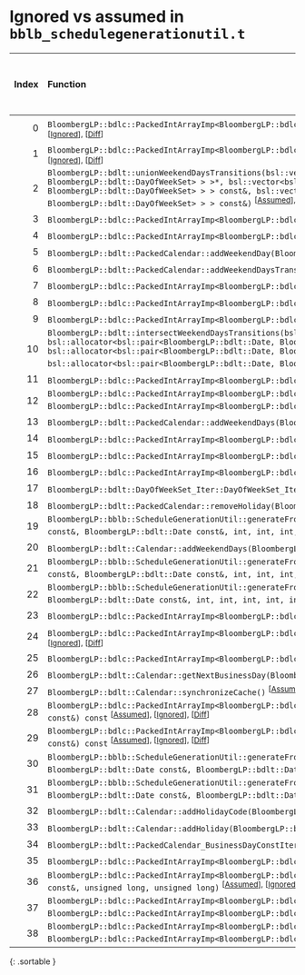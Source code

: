 # Ignored vs assumed in `bblb_schedulegenerationutil.t`

<script src="../sorttable.js"></script>

|   Index | Function                                                                                                                                                                                                                                                                                                                                                                                                                                                                                                                                                                                                                                                                       |   Difference in number of lines |   Function size difference in bytes | Number of lines in assumed build   | Number of bytes in assumed build   | Number of lines in ignored build   | Number of bytes in ignored build   |
|--------:|:-------------------------------------------------------------------------------------------------------------------------------------------------------------------------------------------------------------------------------------------------------------------------------------------------------------------------------------------------------------------------------------------------------------------------------------------------------------------------------------------------------------------------------------------------------------------------------------------------------------------------------------------------------------------------------|--------------------------------:|------------------------------------:|:-----------------------------------|:-----------------------------------|:-----------------------------------|:-----------------------------------|
|       0 | `BloombergLP::bdlc::PackedIntArrayImp<BloombergLP::bdlc::PackedIntArrayImp_Unsigned>::replaceImp(void*, unsigned long, int, void*, unsigned long, int, unsigned long)` <sup>\[[Assumed](0-assume)\], \[[Ignored](0-none)\], \[[Diff](0-diff.html)\]                                                                                                                                                                                                                                                                                                                                                                                                                            |                              35 |                                 176 | 5,600                              | 4,313,488                          | 5,424                              | 4,314,512                          |
|       1 | `BloombergLP::bdlc::PackedIntArrayImp<BloombergLP::bdlc::PackedIntArrayImp_Signed>::replaceImp(void*, unsigned long, int, void*, unsigned long, int, unsigned long)` <sup>\[[Assumed](1-assume)\], \[[Ignored](1-none)\], \[[Diff](1-diff.html)\]                                                                                                                                                                                                                                                                                                                                                                                                                              |                              30 |                                 128 | 5,216                              | 4,300,080                          | 5,088                              | 4,301,168                          |
|       2 | `BloombergLP::bdlt::unionWeekendDaysTransitions(bsl::vector<bsl::pair<BloombergLP::bdlt::Date, BloombergLP::bdlt::DayOfWeekSet>, bsl::allocator<bsl::pair<BloombergLP::bdlt::Date, BloombergLP::bdlt::DayOfWeekSet> > >*, bsl::vector<bsl::pair<BloombergLP::bdlt::Date, BloombergLP::bdlt::DayOfWeekSet>, bsl::allocator<bsl::pair<BloombergLP::bdlt::Date, BloombergLP::bdlt::DayOfWeekSet> > > const&, bsl::vector<bsl::pair<BloombergLP::bdlt::Date, BloombergLP::bdlt::DayOfWeekSet>, bsl::allocator<bsl::pair<BloombergLP::bdlt::Date, BloombergLP::bdlt::DayOfWeekSet> > > const&)` <sup>\[[Assumed](2-assume)\], \[[Ignored](2-none)\], \[[Diff](2-diff.html)\]        |                               8 |                                  32 | 624                                | 4,262,240                          | 592                                | 4,262,368                          |
|       3 | `BloombergLP::bdlc::PackedIntArrayImp<BloombergLP::bdlc::PackedIntArrayImp_Signed>::append(long)` <sup>\[[Assumed](3-assume)\], \[[Ignored](3-none)\], \[[Diff](3-diff.html)\]                                                                                                                                                                                                                                                                                                                                                                                                                                                                                                 |                               7 |                                  32 | 528                                | 4,307,392                          | 496                                | 4,308,400                          |
|       4 | `BloombergLP::bdlc::PackedIntArrayImp<BloombergLP::bdlc::PackedIntArrayImp_Unsigned>::append(unsigned long)` <sup>\[[Assumed](4-assume)\], \[[Ignored](4-none)\], \[[Diff](4-diff.html)\]                                                                                                                                                                                                                                                                                                                                                                                                                                                                                      |                               7 |                                  32 | 480                                | 4,321,024                          | 448                                | 4,321,920                          |
|       5 | `BloombergLP::bdlt::PackedCalendar::addWeekendDay(BloombergLP::bdlt::DayOfWeek::Enum)` <sup>\[[Assumed](5-assume)\], \[[Ignored](5-none)\], \[[Diff](5-diff.html)\]                                                                                                                                                                                                                                                                                                                                                                                                                                                                                                            |                               4 |                                  16 | 112                                | 4,261,344                          | 96                                 | 4,261,504                          |
|       6 | `BloombergLP::bdlt::PackedCalendar::addWeekendDaysTransition(BloombergLP::bdlt::Date const&, BloombergLP::bdlt::DayOfWeekSet const&)` <sup>\[[Assumed](6-assume)\], \[[Ignored](6-none)\], \[[Diff](6-diff.html)\]                                                                                                                                                                                                                                                                                                                                                                                                                                                             |                               3 |                                  16 | 144                                | 4,261,552                          | 128                                | 4,261,696                          |
|       7 | `BloombergLP::bdlc::PackedIntArrayImp<BloombergLP::bdlc::PackedIntArrayImp_Signed>::replace(unsigned long, long)` <sup>\[[Assumed](7-assume)\], \[[Ignored](7-none)\], \[[Diff](7-diff.html)\]                                                                                                                                                                                                                                                                                                                                                                                                                                                                                 |                               2 |                                  16 | 384                                | 4,310,464                          | 368                                | 4,311,440                          |
|       8 | `BloombergLP::bdlc::PackedIntArrayImp<BloombergLP::bdlc::PackedIntArrayImp_Unsigned>::insert(unsigned long, unsigned long)` <sup>\[[Assumed](8-assume)\], \[[Ignored](8-none)\], \[[Diff](8-diff.html)\]                                                                                                                                                                                                                                                                                                                                                                                                                                                                       |                               2 |                                  16 | 544                                | 4,322,304                          | 528                                | 4,323,360                          |
|       9 | `BloombergLP::bdlc::PackedIntArrayImp<BloombergLP::bdlc::PackedIntArrayImp_Unsigned>::replace(unsigned long, unsigned long)` <sup>\[[Assumed](9-assume)\], \[[Ignored](9-none)\], \[[Diff](9-diff.html)\]                                                                                                                                                                                                                                                                                                                                                                                                                                                                      |                               2 |                                  16 | 352                                | 4,324,000                          | 336                                | 4,325,376                          |
|      10 | `BloombergLP::bdlt::intersectWeekendDaysTransitions(bsl::vector<bsl::pair<BloombergLP::bdlt::Date, BloombergLP::bdlt::DayOfWeekSet>, bsl::allocator<bsl::pair<BloombergLP::bdlt::Date, BloombergLP::bdlt::DayOfWeekSet> > >*, bsl::vector<bsl::pair<BloombergLP::bdlt::Date, BloombergLP::bdlt::DayOfWeekSet>, bsl::allocator<bsl::pair<BloombergLP::bdlt::Date, BloombergLP::bdlt::DayOfWeekSet> > > const&, bsl::vector<bsl::pair<BloombergLP::bdlt::Date, BloombergLP::bdlt::DayOfWeekSet>, bsl::allocator<bsl::pair<BloombergLP::bdlt::Date, BloombergLP::bdlt::DayOfWeekSet> > > const&)` <sup>\[[Assumed](10-assume)\], \[[Ignored](10-none)\], \[[Diff](10-diff.html)\] |                               2 |                                  16 | 272                                | 4,263,408                          | 256                                | 4,263,504                          |
|      11 | `BloombergLP::bdlc::PackedIntArrayImp<BloombergLP::bdlc::PackedIntArrayImp_Signed>::insert(unsigned long, long)` <sup>\[[Assumed](11-assume)\], \[[Ignored](11-none)\], \[[Diff](11-diff.html)\]                                                                                                                                                                                                                                                                                                                                                                                                                                                                               |                               2 |                                   0 | 592                                | 4,308,720                          | 592                                | 4,309,696                          |
|      12 | `BloombergLP::bdlc::PackedIntArrayImp<BloombergLP::bdlc::PackedIntArrayImp_Signed>::replace(unsigned long, BloombergLP::bdlc::PackedIntArrayImp<BloombergLP::bdlc::PackedIntArrayImp_Signed> const&, unsigned long, unsigned long)` <sup>\[[Assumed](12-assume)\], \[[Ignored](12-none)\], \[[Diff](12-diff.html)\]                                                                                                                                                                                                                                                                                                                                                            |                               1 |                                   0 | 720                                | 4,310,848                          | 720                                | 4,311,808                          |
|      13 | `BloombergLP::bdlt::PackedCalendar::addWeekendDays(BloombergLP::bdlt::DayOfWeekSet const&)` <sup>\[[Assumed](13-assume)\], \[[Ignored](13-none)\], \[[Diff](13-diff.html)\]                                                                                                                                                                                                                                                                                                                                                                                                                                                                                                    |                               1 |                                   0 | 96                                 | 4,261,456                          | 96                                 | 4,261,600                          |
|      14 | `BloombergLP::bdlc::PackedIntArrayImp<BloombergLP::bdlc::PackedIntArrayImp_Signed>::PackedIntArrayImp(unsigned long, long, BloombergLP::bslma::Allocator*)` <sup>\[[Assumed](14-assume)\], \[[Ignored](14-none)\], \[[Diff](14-diff.html)\]                                                                                                                                                                                                                                                                                                                                                                                                                                    |                              -2 |                                   0 | 384                                | 4,306,656                          | 384                                | 4,307,664                          |
|      15 | `BloombergLP::bdlc::PackedIntArrayImp<BloombergLP::bdlc::PackedIntArrayImp_Signed>::replaceImp(unsigned long, long)` <sup>\[[Assumed](15-assume)\], \[[Ignored](15-none)\], \[[Diff](15-diff.html)\]                                                                                                                                                                                                                                                                                                                                                                                                                                                                           |                              -2 |                                   0 | 48                                 | 4,305,296                          | 48                                 | 4,306,256                          |
|      16 | `BloombergLP::bdlc::PackedIntArrayImp<BloombergLP::bdlc::PackedIntArrayImp_Unsigned>::replaceImp(unsigned long, unsigned long)` <sup>\[[Assumed](16-assume)\], \[[Ignored](16-none)\], \[[Diff](16-diff.html)\]                                                                                                                                                                                                                                                                                                                                                                                                                                                                |                              -2 |                                   0 | 48                                 | 4,319,088                          | 48                                 | 4,319,936                          |
|      17 | `BloombergLP::bdlt::DayOfWeekSet_Iter::DayOfWeekSet_Iter(int, int)` <sup>\[[Assumed](17-assume)\], \[[Ignored](17-none)\], \[[Diff](17-diff.html)\]                                                                                                                                                                                                                                                                                                                                                                                                                                                                                                                            |                              -2 |                                   0 | 48                                 | 4,253,248                          | 48                                 | 4,253,408                          |
|      18 | `BloombergLP::bdlt::PackedCalendar::removeHoliday(BloombergLP::bdlt::Date const&)` <sup>\[[Assumed](18-assume)\], \[[Ignored](18-none)\], \[[Diff](18-diff.html)\]                                                                                                                                                                                                                                                                                                                                                                                                                                                                                                             |                              -2 |                                   0 | 432                                | 4,263,808                          | 432                                | 4,263,888                          |
|      19 | `BloombergLP::bblb::ScheduleGenerationUtil::generateFromDayOfWeekInMonth(bsl::vector<BloombergLP::bdlt::Date, bsl::allocator<BloombergLP::bdlt::Date> >*, BloombergLP::bdlt::Date const&, BloombergLP::bdlt::Date const&, int, int, int, BloombergLP::bdlt::DayOfWeek::Enum, int)` <sup>\[[Assumed](19-assume)\], \[[Ignored](19-none)\], \[[Diff](19-diff.html)\]                                                                                                                                                                                                                                                                                                             |                              -3 |                                   0 | 560                                | 4,243,264                          | 560                                | 4,243,312                          |
|      20 | `BloombergLP::bdlt::Calendar::addWeekendDays(BloombergLP::bdlt::DayOfWeekSet const&)` <sup>\[[Assumed](20-assume)\], \[[Ignored](20-none)\], \[[Diff](20-diff.html)\]                                                                                                                                                                                                                                                                                                                                                                                                                                                                                                          |                              -3 |                                   0 | 320                                | 4,246,544                          | 320                                | 4,246,688                          |
|      21 | `BloombergLP::bblb::ScheduleGenerationUtil::generateFromBusinessDayOfMonth(bsl::vector<BloombergLP::bdlt::Date, bsl::allocator<BloombergLP::bdlt::Date> >*, BloombergLP::bdlt::Date const&, BloombergLP::bdlt::Date const&, int, int, int, BloombergLP::bdlt::Calendar const&, int)` <sup>\[[Assumed](21-assume)\], \[[Ignored](21-none)\], \[[Diff](21-diff.html)\]                                                                                                                                                                                                                                                                                                           |                              -4 |                                   0 | 608                                | 4,241,728                          | 608                                | 4,241,760                          |
|      22 | `BloombergLP::bblb::ScheduleGenerationUtil::generateFromDayOfMonth(bsl::vector<BloombergLP::bdlt::Date, bsl::allocator<BloombergLP::bdlt::Date> >*, BloombergLP::bdlt::Date const&, BloombergLP::bdlt::Date const&, int, int, int, int, int)` <sup>\[[Assumed](22-assume)\], \[[Ignored](22-none)\], \[[Diff](22-diff.html)\]                                                                                                                                                                                                                                                                                                                                                  |                              -4 |                                   0 | 672                                | 4,241,056                          | 672                                | 4,241,088                          |
|      23 | `BloombergLP::bdlc::PackedIntArrayImp<BloombergLP::bdlc::PackedIntArrayImp_Signed>::operator[](unsigned long) const` <sup>\[[Assumed](23-assume)\], \[[Ignored](23-none)\], \[[Diff](23-diff.html)\]                                                                                                                                                                                                                                                                                                                                                                                                                                                                           |                              -4 |                                 -16 | 48                                 | 4,312,512                          | 64                                 | 4,313,520                          |
|      24 | `BloombergLP::bdlc::PackedIntArrayImp<BloombergLP::bdlc::PackedIntArrayImp_Unsigned>::PackedIntArrayImp(unsigned long, unsigned long, BloombergLP::bslma::Allocator*)` <sup>\[[Assumed](24-assume)\], \[[Ignored](24-none)\], \[[Diff](24-diff.html)\]                                                                                                                                                                                                                                                                                                                                                                                                                         |                              -4 |                                 -16 | 336                                | 4,320,336                          | 352                                | 4,321,216                          |
|      25 | `BloombergLP::bdlc::PackedIntArrayImp<BloombergLP::bdlc::PackedIntArrayImp_Unsigned>::operator[](unsigned long) const` <sup>\[[Assumed](25-assume)\], \[[Ignored](25-none)\], \[[Diff](25-diff.html)\]                                                                                                                                                                                                                                                                                                                                                                                                                                                                         |                              -4 |                                 -16 | 48                                 | 4,325,760                          | 64                                 | 4,327,376                          |
|      26 | `BloombergLP::bdlt::Calendar::getNextBusinessDay(BloombergLP::bdlt::Date*, BloombergLP::bdlt::Date const&, int) const` <sup>\[[Assumed](26-assume)\], \[[Ignored](26-none)\], \[[Diff](26-diff.html)\]                                                                                                                                                                                                                                                                                                                                                                                                                                                                         |                              -5 |                                 -16 | 80                                 | 4,247,152                          | 96                                 | 4,247,296                          |
|      27 | `BloombergLP::bdlt::Calendar::synchronizeCache()` <sup>\[[Assumed](27-assume)\], \[[Ignored](27-none)\], \[[Diff](27-diff.html)\]                                                                                                                                                                                                                                                                                                                                                                                                                                                                                                                                              |                              -5 |                                 -32 | 544                                | 4,244,384                          | 576                                | 4,244,432                          |
|      28 | `BloombergLP::bdlc::PackedIntArrayImp<BloombergLP::bdlc::PackedIntArrayImp_Signed>::isEqualImp(BloombergLP::bdlc::PackedIntArrayImp<BloombergLP::bdlc::PackedIntArrayImp_Signed> const&) const` <sup>\[[Assumed](28-assume)\], \[[Ignored](28-none)\], \[[Diff](28-diff.html)\]                                                                                                                                                                                                                                                                                                                                                                                                |                              -5 |                                 -64 | 816                                | 4,305,360                          | 880                                | 4,306,320                          |
|      29 | `BloombergLP::bdlc::PackedIntArrayImp<BloombergLP::bdlc::PackedIntArrayImp_Unsigned>::isEqualImp(BloombergLP::bdlc::PackedIntArrayImp<BloombergLP::bdlc::PackedIntArrayImp_Unsigned> const&) const` <sup>\[[Assumed](29-assume)\], \[[Ignored](29-none)\], \[[Diff](29-diff.html)\]                                                                                                                                                                                                                                                                                                                                                                                            |                              -5 |                                 -64 | 816                                | 4,319,152                          | 880                                | 4,320,000                          |
|      30 | `BloombergLP::bblb::ScheduleGenerationUtil::generateFromDayInterval(bsl::vector<BloombergLP::bdlt::Date, bsl::allocator<BloombergLP::bdlt::Date> >*, BloombergLP::bdlt::Date const&, BloombergLP::bdlt::Date const&, BloombergLP::bdlt::Date const&, int)` <sup>\[[Assumed](30-assume)\], \[[Ignored](30-none)\], \[[Diff](30-diff.html)\]                                                                                                                                                                                                                                                                                                                                     |                              -6 |                                 -16 | 192                                | 4,240,864                          | 208                                | 4,240,880                          |
|      31 | `BloombergLP::bblb::ScheduleGenerationUtil::generateFromDayOfWeekAfterDayOfMonth(bsl::vector<BloombergLP::bdlt::Date, bsl::allocator<BloombergLP::bdlt::Date> >*, BloombergLP::bdlt::Date const&, BloombergLP::bdlt::Date const&, int, int, int, BloombergLP::bdlt::DayOfWeek::Enum, int)` <sup>\[[Assumed](31-assume)\], \[[Ignored](31-none)\], \[[Diff](31-diff.html)\]                                                                                                                                                                                                                                                                                                     |                              -6 |                                 -16 | 928                                | 4,242,336                          | 944                                | 4,242,368                          |
|      32 | `BloombergLP::bdlt::Calendar::addHolidayCode(BloombergLP::bdlt::Date const&, int)` <sup>\[[Assumed](32-assume)\], \[[Ignored](32-none)\], \[[Diff](32-diff.html)\]                                                                                                                                                                                                                                                                                                                                                                                                                                                                                                             |                              -9 |                                 -32 | 352                                | 4,246,032                          | 384                                | 4,246,144                          |
|      33 | `BloombergLP::bdlt::Calendar::addHoliday(BloombergLP::bdlt::Date const&)` <sup>\[[Assumed](33-assume)\], \[[Ignored](33-none)\], \[[Diff](33-diff.html)\]                                                                                                                                                                                                                                                                                                                                                                                                                                                                                                                      |                             -10 |                                 -32 | 272                                | 4,245,760                          | 304                                | 4,245,840                          |
|      34 | `BloombergLP::bdlt::PackedCalendar_BusinessDayConstIterator::previousBusinessDay()` <sup>\[[Assumed](34-assume)\], \[[Ignored](34-none)\], \[[Diff](34-diff.html)\]                                                                                                                                                                                                                                                                                                                                                                                                                                                                                                            |                             -10 |                                 -48 | 304                                | 4,271,248                          | 352                                | 4,271,328                          |
|      35 | `BloombergLP::bdlc::PackedIntArrayImp<BloombergLP::bdlc::PackedIntArrayImp_Signed>::reserveCapacity(unsigned long, long)` <sup>\[[Assumed](35-assume)\], \[[Ignored](35-none)\], \[[Diff](35-diff.html)\]                                                                                                                                                                                                                                                                                                                                                                                                                                                                      |                             -12 |                                 -48 | 192                                | 4,311,728                          | 240                                | 4,312,688                          |
|      36 | `BloombergLP::bdlc::PackedIntArrayImp<BloombergLP::bdlc::PackedIntArrayImp_Unsigned>::append(BloombergLP::bdlc::PackedIntArrayImp<BloombergLP::bdlc::PackedIntArrayImp_Unsigned> const&, unsigned long, unsigned long)` <sup>\[[Assumed](36-assume)\], \[[Ignored](36-none)\], \[[Diff](36-diff.html)\]                                                                                                                                                                                                                                                                                                                                                                        |                             -59 |                                -192 | 640                                | 4,321,664                          | 832                                | 4,322,528                          |
|      37 | `BloombergLP::bdlc::PackedIntArrayImp<BloombergLP::bdlc::PackedIntArrayImp_Unsigned>::replace(unsigned long, BloombergLP::bdlc::PackedIntArrayImp<BloombergLP::bdlc::PackedIntArrayImp_Unsigned> const&, unsigned long, unsigned long)` <sup>\[[Assumed](37-assume)\], \[[Ignored](37-none)\], \[[Diff](37-diff.html)\]                                                                                                                                                                                                                                                                                                                                                        |                             -71 |                                -256 | 720                                | 4,324,352                          | 976                                | 4,325,712                          |
|      38 | `BloombergLP::bdlc::PackedIntArrayImp<BloombergLP::bdlc::PackedIntArrayImp_Unsigned>::insert(unsigned long, BloombergLP::bdlc::PackedIntArrayImp<BloombergLP::bdlc::PackedIntArrayImp_Unsigned> const&, unsigned long, unsigned long)` <sup>\[[Assumed](38-assume)\], \[[Ignored](38-none)\], \[[Diff](38-diff.html)\]                                                                                                                                                                                                                                                                                                                                                         |                             -78 |                                -336 | 944                                | 4,322,864                          | 1,280                              | 4,323,904                          |
{: .sortable }
